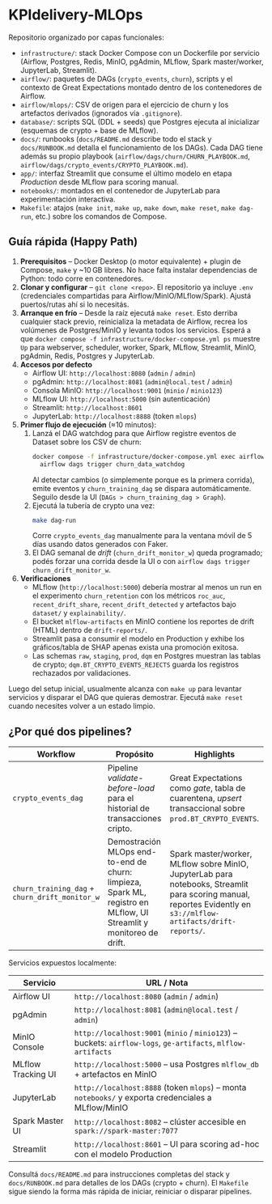 # KPIdelivery-MLOps

Repositorio organizado por capas funcionales:

- `infrastructure/`: stack Docker Compose con un Dockerfile por servicio (Airflow, Postgres, Redis, MinIO, pgAdmin, MLflow, Spark master/worker, JupyterLab, Streamlit).
- `airflow/`: paquetes de DAGs (`crypto_events`, `churn`), scripts y el contexto de Great Expectations montado dentro de los contenedores de Airflow.
- `airflow/mlops/`: CSV de origen para el ejercicio de churn y los artefactos derivados (ignorados vía `.gitignore`).
- `database/`: scripts SQL (DDL + seeds) que Postgres ejecuta al inicializar (esquemas de crypto + base de MLflow).
- `docs/`: runbooks (`docs/README.md` describe todo el stack y `docs/RUNBOOK.md` detalla el funcionamiento de los DAGs). Cada DAG tiene además su propio playbook (`airflow/dags/churn/CHURN_PLAYBOOK.md`, `airflow/dags/crypto_events/CRYPTO_PLAYBOOK.md`).
- `app/`: interfaz Streamlit que consume el último modelo en etapa *Production* desde MLflow para scoring manual.
- `notebooks/`: montados en el contenedor de JupyterLab para experimentación interactiva.
- `Makefile`: atajos (`make init`, `make up`, `make down`, `make reset`, `make dag-run`, etc.) sobre los comandos de Compose.

## Guía rápida (Happy Path)

1. **Prerequisitos** – Docker Desktop (o motor equivalente) + plugin de Compose, `make` y ~10 GB libres. No hace falta instalar dependencias de Python: todo corre en contenedores.
2. **Clonar y configurar** – `git clone <repo>`. El repositorio ya incluye `.env` (credenciales compartidas para Airflow/MinIO/MLflow/Spark). Ajustá puertos/rutas ahí si lo necesitás.
3. **Arranque en frío** – Desde la raíz ejecutá `make reset`. Esto derriba cualquier stack previo, reinicializa la metadata de Airflow, recrea los volúmenes de Postgres/MinIO y levanta todos los servicios. Esperá a que `docker compose -f infrastructure/docker-compose.yml ps` muestre `Up` para webserver, scheduler, worker, Spark, MLflow, Streamlit, MinIO, pgAdmin, Redis, Postgres y JupyterLab.
4. **Accesos por defecto**
   - Airflow UI: `http://localhost:8080` (`admin` / `admin`)
   - pgAdmin: `http://localhost:8081` (`admin@local.test` / `admin`)
   - Consola MinIO: `http://localhost:9001` (`minio` / `minio123`)
   - MLflow UI: `http://localhost:5000` (sin autenticación)
   - Streamlit: `http://localhost:8601`
   - JupyterLab: `http://localhost:8888` (token `mlops`)
5. **Primer flujo de ejecución** (≈10 minutos):
   1. Lanzá el DAG watchdog para que Airflow registre eventos de Dataset sobre los CSV de churn:
      ```bash
      docker compose -f infrastructure/docker-compose.yml exec airflow-webserver \
        airflow dags trigger churn_data_watchdog
      ```
      Al detectar cambios (o simplemente porque es la primera corrida), emite eventos y `churn_training_dag` se dispara automáticamente. Seguilo desde la UI (`DAGs > churn_training_dag > Graph`).
   2. Ejecutá la tubería de crypto una vez:
      ```bash
      make dag-run
      ```
      Corre `crypto_events_dag` manualmente para la ventana móvil de 5 días usando datos generados con Faker.
   3. El DAG semanal de *drift* (`churn_drift_monitor_w`) queda programado; podés forzar una corrida desde la UI o con `airflow dags trigger churn_drift_monitor_w`.
6. **Verificaciones**
   - MLflow (`http://localhost:5000`) debería mostrar al menos un run en el experimento `churn_retention` con los métricos `roc_auc`, `recent_drift_share`, `recent_drift_detected` y artefactos bajo `dataset/` y `explainability/`.
   - El bucket `mlflow-artifacts` en MinIO contiene los reportes de drift (HTML) dentro de `drift-reports/`.
   - Streamlit pasa a consumir el modelo en Production y exhibe los gráficos/tabla de SHAP apenas exista una promoción exitosa.
   - Las schemas `raw`, `staging`, `prod`, `dqm` en Postgres muestran las tablas de crypto; `dqm.BT_CRYPTO_EVENTS_REJECTS` guarda los registros rechazados por validaciones.

Luego del setup inicial, usualmente alcanza con `make up` para levantar servicios y disparar el DAG que quieras demostrar. Ejecutá `make reset` cuando necesites volver a un estado limpio.

## ¿Por qué dos pipelines?

| Workflow | Propósito | Highlights |
| --- | --- | --- |
| `crypto_events_dag` | Pipeline *validate-before-load* para el historial de transacciones cripto. | Great Expectations como *gate*, tabla de cuarentena, *upsert* transaccional sobre `prod.BT_CRYPTO_EVENTS`. |
| `churn_training_dag` + `churn_drift_monitor_w` | Demostración MLOps end-to-end de churn: limpieza, Spark ML, registro en MLflow, UI Streamlit y monitoreo de drift. | Spark master/worker, MLflow sobre MinIO, JupyterLab para notebooks, Streamlit para scoring manual, reportes Evidently en `s3://mlflow-artifacts/drift-reports/`. |

Servicios expuestos localmente:

| Servicio | URL / Nota |
| --- | --- |
| Airflow UI | `http://localhost:8080` (`admin` / `admin`) |
| pgAdmin | `http://localhost:8081` (`admin@local.test` / `admin`) |
| MinIO Console | `http://localhost:9001` (`minio` / `minio123`) – buckets: `airflow-logs`, `ge-artifacts`, `mlflow-artifacts` |
| MLflow Tracking UI | `http://localhost:5000` – usa Postgres `mlflow_db` + artefactos en MinIO |
| JupyterLab | `http://localhost:8888` (token `mlops`) – monta `notebooks/` y exporta credenciales a MLflow/MinIO |
| Spark Master UI | `http://localhost:8082` – clúster accesible en `spark://spark-master:7077` |
| Streamlit | `http://localhost:8601` – UI para scoring ad-hoc con el modelo Production |

Consultá `docs/README.md` para instrucciones completas del stack y `docs/RUNBOOK.md` para detalles de los DAGs (crypto + churn). El `Makefile` sigue siendo la forma más rápida de iniciar, reiniciar o disparar pipelines.
